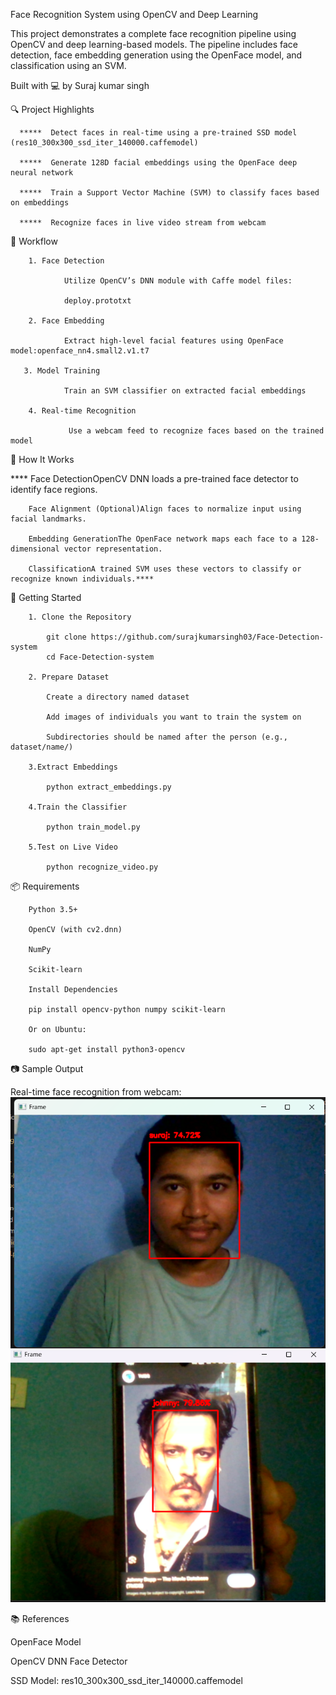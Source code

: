 Face Recognition System using OpenCV and Deep Learning

This project demonstrates a complete face recognition pipeline using OpenCV and deep learning-based models. The pipeline includes face detection, face embedding generation using the OpenFace model, and classification using an SVM.

Built with 💻 by Suraj kumar singh

🔍 Project Highlights

      *****  Detect faces in real-time using a pre-trained SSD model (res10_300x300_ssd_iter_140000.caffemodel)

      *****  Generate 128D facial embeddings using the OpenFace deep neural network

      *****  Train a Support Vector Machine (SVM) to classify faces based on embeddings

      *****  Recognize faces in live video stream from webcam

📌 Workflow

        1. Face Detection

                Utilize OpenCV’s DNN module with Caffe model files:

                deploy.prototxt

        2. Face Embedding

                Extract high-level facial features using OpenFace model:openface_nn4.small2.v1.t7

       3. Model Training

                Train an SVM classifier on extracted facial embeddings

        4. Real-time Recognition

                 Use a webcam feed to recognize faces based on the trained model

🧠 How It Works

  ****  Face DetectionOpenCV DNN loads a pre-trained face detector to identify face regions.

        Face Alignment (Optional)Align faces to normalize input using facial landmarks.

        Embedding GenerationThe OpenFace network maps each face to a 128-dimensional vector representation.

        ClassificationA trained SVM uses these vectors to classify or recognize known individuals.****

🚀 Getting Started

        1. Clone the Repository

            git clone https://github.com/surajkumarsingh03/Face-Detection-system
            cd Face-Detection-system

        2. Prepare Dataset

            Create a directory named dataset

            Add images of individuals you want to train the system on

            Subdirectories should be named after the person (e.g., dataset/name/)

        3.Extract Embeddings

            python extract_embeddings.py

        4.Train the Classifier

            python train_model.py

        5.Test on Live Video

            python recognize_video.py

📦 Requirements

        Python 3.5+

        OpenCV (with cv2.dnn)

        NumPy

        Scikit-learn

        Install Dependencies

        pip install opencv-python numpy scikit-learn

        Or on Ubuntu:

        sudo apt-get install python3-opencv

📷 Sample Output

Real-time face recognition from webcam:
![alt text](image.png)
![alt text](image-1.png)

📚 References

OpenFace Model

OpenCV DNN Face Detector

SSD Model: res10_300x300_ssd_iter_140000.caffemodel




